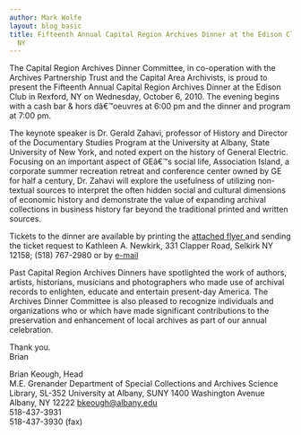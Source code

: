 ```yaml
---
author: Mark Wolfe
layout: blog_basic
title: Fifteenth Annual Capital Region Archives Dinner at the Edison Club in Rexford,
  NY
---
```

<div class="entry-body">
<p>The Capital Region Archives Dinner Committee, in co-operation with the Archives Partnership Trust and the Capital Area Archivists, is proud to present the Fifteenth Annual Capital Region Archives Dinner at the Edison Club in Rexford, NY on Wednesday, October 6, 2010. The evening begins with a cash bar &amp; hors dâ€™oeuvres at 6:00 pm and the dinner and program at 7:00 pm. </p>
<p>The keynote speaker is Dr. Gerald Zahavi, professor of History and Director of the Documentary Studies Program at the University at Albany, State University of New York, and noted expert on the history of General Electric.  Focusing on an important aspect of GEâ€™s social life, Association Island, a corporate summer recreation retreat and conference center owned by GE for half a century, Dr. Zahavi will explore the usefulness of utilizing non-textual sources to interpret the often hidden social and cultural dimensions of economic history and demonstrate the value of expanding archival collections in business history far beyond the traditional printed and written sources.</p>
<p>Tickets to the dinner are available by printing the <a href="{{ site.url }}/archive_dinner_2010.pdf">attached flyer </a> and sending the ticket request to Kathleen A. Newkirk, 331 Clapper Road, Selkirk NY 12158; (518) 767-2980 or by <a href="mailto:kan331@aol.com ">e-mail</a> </p>
<p>Past Capital Region Archives Dinners have spotlighted the work of authors, artists, historians, musicians and photographers who made use of archival records to enlighten, educate and entertain present-day America. The Archives Dinner Committee is also pleased to recognize individuals and organizations who or which have made significant contributions to the preservation and enhancement of local archives as part of our annual celebration.</p>
<p>Thank you. <br/>
Brian </p>
<p>Brian Keough, Head<br/>
M.E. Grenander Department of Special Collections and Archives Science Library, SL-352 University at Albany, SUNY 1400 Washington Avenue Albany, NY 12222 <a href="mailto:bkeough@albany.edu">bkeough@albany.edu</a><br/>
518-437-3931<br/>
518-437-3930 (fax)<br/>
</p>
</div>
